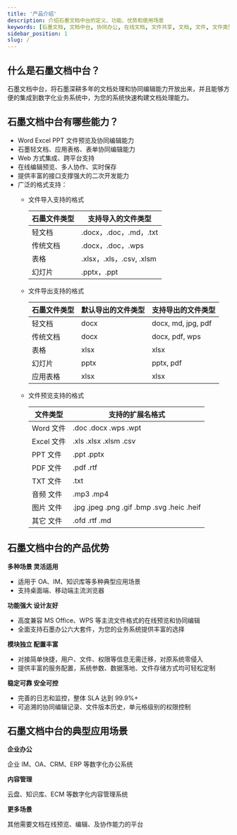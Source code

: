 ```yaml
---
title: '产品介绍'
description: 介绍石墨文档中台的定义、功能、优势和使用场景
keywords: [石墨文档, 文档中台, 协同办公, 在线文档, 文件共享, 文档, 文件, 文件类型, 编辑, 预览]
sidebar_position: 1
slug: /
---
```


## 什么是石墨文档中台？

石墨文档中台，将石墨深耕多年的文档处理和协同编辑能力开放出来，并且能够方便的集成到数字化业务系统中，为您的系统快速构建文档处理能力。

## 石墨文档中台有哪些能力？

- Word Excel PPT 文件预览及协同编辑能力
- 石墨轻文档、应用表格、表单协同编辑能力
- Web 方式集成、跨平台支持
- 在线编辑预览、多人协作、实时保存
- 提供丰富的接口支撑强大的二次开发能力
- 广泛的格式支持：
  - 文件导入支持的格式

    | **石墨文件类型** | **支持导入的文件类型**   |
    | ---------------- | ------------------------ |
    | 轻文档           | .docx，.doc，.md，.txt   |
    | 传统文档         | .docx，.doc，.wps        |
    | 表格             | .xlsx，.xls，.csv, .xlsm |
    | 幻灯片           | .pptx，.ppt              |

  - 文件导出支持的格式

    | **石墨文件类型** | **默认导出的文件类型** | **支持导出的文件类型** |
    | ---------------- | ---------------------- | ---------------------- |
    | 轻文档           | docx                   | docx, md, jpg, pdf     |
    | 传统文档         | docx                   | docx, pdf, wps         |
    | 表格             | xlsx                   | xlsx                   |
    | 幻灯片           | pptx                   | pptx, pdf              |
    | 应用表格         | xlsx                   | xlsx                   |

  - 文件预览支持的格式

    | **文件类型** | **支持的扩展名格式**                       |
    | ------------ | ------------------------------------------ |
    | Word 文件    | .doc .docx .wps .wpt                       |
    | Excel 文件   | .xls .xlsx .xlsm .csv                      |
    | PPT 文件     | .ppt .pptx                                 |
    | PDF 文件     | .pdf .rtf                                  |
    | TXT 文件     | .txt                                       |
    | 音频 文件    | .mp3 .mp4                                  |
    | 图片 文件    | .jpg .jpeg .png .gif .bmp .svg .heic .heif |
    | 其它 文件    | .ofd .rtf .md                              |

## 石墨文档中台的产品优势

**多种场景 灵活适用**

- 适用于 OA、IM、知识库等多种典型应用场景
- 支持桌面端、移动端主流浏览器


**功能强大 设计友好**

- 高度兼容 MS Office、WPS 等主流文件格式的在线预览和协同编辑
- 全面支持石墨办公六大套件，为您的业务系统提供丰富的选择


**模块独立 配置丰富**

- 对接简单快捷，用户、文件、权限等信息无需迁移，对原系统零侵入
- 提供丰富的服务配置，系统参数、数据落地、文件存储方式均可轻松定制

**稳定可靠 安全可控**

- 完善的日志和监控，整体 SLA 达到 99.9%+
- 可追溯的协同编辑记录、文件版本历史，单元格级别的权限控制


## 石墨文档中台的典型应用场景

**企业办公**

企业 IM、OA、CRM、ERP 等数字化办公系统


**内容管理**

云盘、知识库、ECM 等数字化内容管理系统


**更多场景**

其他需要文档在线预览、编辑、及协作能力的平台

